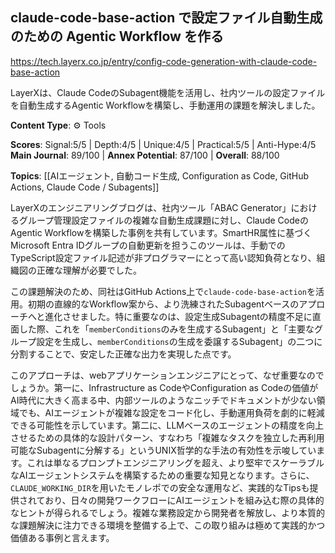 ## claude-code-base-action で設定ファイル自動生成のための Agentic Workflow を作る

https://tech.layerx.co.jp/entry/config-code-generation-with-claude-code-base-action

LayerXは、Claude CodeのSubagent機能を活用し、社内ツールの設定ファイルを自動生成するAgentic Workflowを構築し、手動運用の課題を解決しました。

**Content Type**: ⚙️ Tools

**Scores**: Signal:5/5 | Depth:4/5 | Unique:4/5 | Practical:5/5 | Anti-Hype:4/5
**Main Journal**: 89/100 | **Annex Potential**: 87/100 | **Overall**: 88/100

**Topics**: [[AIエージェント, 自動コード生成, Configuration as Code, GitHub Actions, Claude Code / Subagents]]

LayerXのエンジニアリングブログは、社内ツール「ABAC Generator」におけるグループ管理設定ファイルの複雑な自動生成課題に対し、Claude CodeのAgentic Workflowを構築した事例を共有しています。SmartHR属性に基づくMicrosoft Entra IDグループの自動更新を担うこのツールは、手動でのTypeScript設定ファイル記述が非プログラマーにとって高い認知負荷となり、組織図の正確な理解が必要でした。

この課題解決のため、同社はGitHub Actions上で`claude-code-base-action`を活用。初期の直線的なWorkflow案から、より洗練されたSubagentベースのアプローチへと進化させました。特に重要なのは、設定生成Subagentの精度不足に直面した際、これを「`memberConditions`のみを生成するSubagent」と「主要なグループ設定を生成し、`memberConditions`の生成を委譲するSubagent」の二つに分割することで、安定した正確な出力を実現した点です。

このアプローチは、webアプリケーションエンジニアにとって、なぜ重要なのでしょうか。第一に、Infrastructure as CodeやConfiguration as Codeの価値がAI時代に大きく高まる中、内部ツールのようなニッチでドキュメントが少ない領域でも、AIエージェントが複雑な設定をコード化し、手動運用負荷を劇的に軽減できる可能性を示しています。第二に、LLMベースのエージェントの精度を向上させるための具体的な設計パターン、すなわち「複雑なタスクを独立した再利用可能なSubagentに分解する」というUNIX哲学的な手法の有効性を示唆しています。これは単なるプロンプトエンジニアリングを超え、より堅牢でスケーラブルなAIエージェントシステムを構築するための重要な知見となります。さらに、`CLAUDE_WORKING_DIR`を用いたモノレポでの安全な運用など、実践的なTipsも提供されており、日々の開発ワークフローにAIエージェントを組み込む際の具体的なヒントが得られるでしょう。複雑な業務設定から開発者を解放し、より本質的な課題解決に注力できる環境を整備する上で、この取り組みは極めて実践的かつ価値ある事例と言えます。